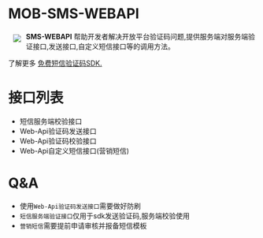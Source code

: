 # MOB-SMS-WEBAPI

<a href="http://mob.com/"><img src="http://www.mob.com/public/images/logo_black.png" align="left" hspace="10" vspace="6"></a>
**SMS-WEBAPI** 
帮助开发者解决开放平台验证码问题,提供服务端对服务端验证接口,发送接口,自定义短信接口等的调用方法。

了解更多 [免费短信验证码SDK.](http://wiki.mob.com/)


# 接口列表

* 短信服务端校验接口
* Web-Api验证码发送接口
* Web-Api验证码校验接口
* Web-Api自定义短信接口(营销短信)

# Q&A

* 使用`Web-Api验证码发送接口`需要做好防刷
* `短信服务端验证接口`仅用于sdk发送验证码,服务端校验使用
* `营销短信`需要提前申请审核并报备短信模板